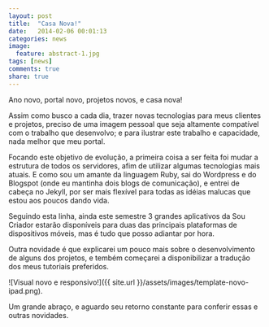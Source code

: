 ```yaml
---
layout: post
title:  "Casa Nova!"
date:   2014-02-06 00:01:13
categories: news
image:
  feature: abstract-1.jpg
tags: [news]
comments: true
share: true
---
```

Ano novo, portal novo, projetos novos, e casa nova!

Assim como busco a cada dia, trazer novas tecnologias para meus clientes e projetos, preciso de uma imagem pessoal que seja altamente compatível com o trabalho que desenvolvo; e para ilustrar este trabalho e capacidade, nada melhor que meu portal.
<!-- more -->
Focando este objetivo de evolução, a primeira coisa a ser feita foi mudar a estrutura de todos os servidores, afim de utilizar algumas tecnologias mais atuais. E como sou um amante da linguagem Ruby, sai do Wordpress e do Blogspot (onde eu mantinha dois blogs de comunicação), e entrei de cabeça no Jekyll, por ser mais flexível para todas as idéias malucas que estou aos poucos dando vida.

Seguindo esta linha, ainda este semestre 3 grandes aplicativos da Sou Criador estarão disponíveis para duas das principais plataformas de dispositivos móveis, mas é tudo que posso adiantar por hora.

Outra novidade é que explicarei um pouco mais sobre o desenvolvimento de alguns dos projetos, e tembém começarei a disponibilizar a tradução dos meus tutoriais preferidos.

![Visual novo e responsivo!]({{ site.url }}/assets/images/template-novo-ipad.png).

Um grande abraço, e aguardo seu retorno constante para conferir essas e outras novidades.